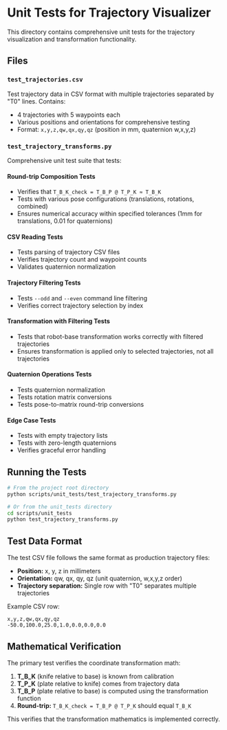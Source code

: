 # Unit Tests for Trajectory Visualizer

This directory contains comprehensive unit tests for the trajectory visualization and transformation functionality.

## Files

### `test_trajectories.csv`
Test trajectory data in CSV format with multiple trajectories separated by "T0" lines. Contains:
- 4 trajectories with 5 waypoints each
- Various positions and orientations for comprehensive testing
- Format: `x,y,z,qw,qx,qy,qz` (position in mm, quaternion w,x,y,z)

### `test_trajectory_transforms.py`
Comprehensive unit test suite that tests:

#### Round-trip Composition Tests
- Verifies that `T_B_K_check = T_B_P @ T_P_K ≈ T_B_K`
- Tests with various pose configurations (translations, rotations, combined)
- Ensures numerical accuracy within specified tolerances (1mm for translations, 0.01 for quaternions)

#### CSV Reading Tests
- Tests parsing of trajectory CSV files
- Verifies trajectory count and waypoint counts
- Validates quaternion normalization

#### Trajectory Filtering Tests
- Tests `--odd` and `--even` command line filtering
- Verifies correct trajectory selection by index

#### Transformation with Filtering Tests
- Tests that robot-base transformation works correctly with filtered trajectories
- Ensures transformation is applied only to selected trajectories, not all trajectories

#### Quaternion Operations Tests
- Tests quaternion normalization
- Tests rotation matrix conversions
- Tests pose-to-matrix round-trip conversions

#### Edge Case Tests
- Tests with empty trajectory lists
- Tests with zero-length quaternions
- Verifies graceful error handling

## Running the Tests

```bash
# From the project root directory
python scripts/unit_tests/test_trajectory_transforms.py

# Or from the unit_tests directory
cd scripts/unit_tests
python test_trajectory_transforms.py
```

## Test Data Format

The test CSV file follows the same format as production trajectory files:
- **Position:** x, y, z in millimeters
- **Orientation:** qw, qx, qy, qz (unit quaternion, w,x,y,z order)
- **Trajectory separation:** Single row with "T0" separates multiple trajectories

Example CSV row:
```csv
x,y,z,qw,qx,qy,qz
-50.0,100.0,25.0,1.0,0.0,0.0,0.0
```

## Mathematical Verification

The primary test verifies the coordinate transformation math:
1. **T_B_K** (knife relative to base) is known from calibration
2. **T_P_K** (plate relative to knife) comes from trajectory data
3. **T_B_P** (plate relative to base) is computed using the transformation function
4. **Round-trip:** `T_B_K_check = T_B_P @ T_P_K` should equal `T_B_K`

This verifies that the transformation mathematics is implemented correctly.
